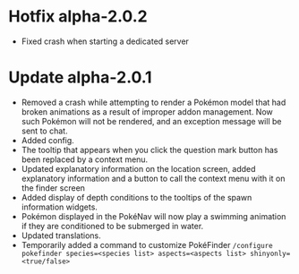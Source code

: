 # Hotfix alpha-2.0.2

- Fixed crash when starting a dedicated server

# Update alpha-2.0.1

- Removed a crash while attempting to render a Pokémon model that had broken animations as a result of improper addon management. Now such Pokémon will not be rendered, and an exception message will be sent to chat.
- Added config.
- The tooltip that appears when you click the question mark button has been replaced by a context menu.
- Updated explanatory information on the location screen, added explanatory information and a button to call the context menu with it on the finder screen
- Added display of depth conditions to the tooltips of the spawn information widgets.
- Pokémon displayed in the PokéNav will now play a swimming animation if they are conditioned to be submerged in water.
- Updated translations.
- Temporarily added a command to customize PokéFinder `/configure pokefinder species=<species list> aspects=<aspects list> shinyonly=<true/false>`